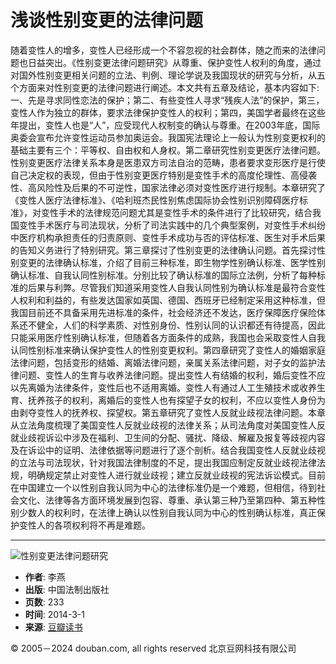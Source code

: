 # 浅谈性别变更的法律问题

随着变性人的增多，变性人已经形成一个不容忽视的社会群体，随之而来的法律问题也日益突出。《性别变更法律问题研究》从尊重、保护变性人权利的角度，通过对国外性别变更相关问题的立法、判例、理论学说及我国现状的研究与分析，从五个方面来对性别变更的法律问题进行阐述。本文共有五章及结论，基本内容如下:一、先是寻求同性恋法的保护；第二、有些变性人寻求“残疾人法”的保护，第三，变性人作为独立的群体，要求法律保护变性人的权利；第四，美国学者最终在这些年提出，变性人也是“人”，应受现代人权制变的确认与尊重。在2003年底，国际奥委会宣布允许变性运动员参加奥运会。我国宪法理论上一般认为性别变更权利的基础主要有三个：平等权、自由权和人身权。第二章研究性别变更医疗法律问题。性别变更医疗法律关系本身是医患双方司法自治的范畴，患者要求变形医疗是行使自己决定权的表现，但由于性别变更医疗特别是变性手术的高度伦理性、高侵袭性、高风险性及后果的不可逆性，国家法律必须对变性医疗进行规制。本章研究了《变性人医疗法律标准》、《哈利班杰民性别焦虑国际协会性别识别障碍医疗标准》，对变性手术的法律规范问题尤其是变性手术的条件进行了比较研究，结合我国变性手术医疗与司法现状，分析了司法实践中的几个典型案例，对变性手术纠纷中医疗机构承担责任的归责原则、变性手术成功与否的评估标准、医生对手术后果的告知义务进行了特别研究。第三章探讨了性别变更的法律确认问题。首先探讨性别变更的法律确认标准，介绍了目前三种标准，即生物学性别确认标准、医学性别确认标准、自我认同性别标准。分别比较了确认标准的国际立法例，分析了每种标准的后果与利弊。尽管我们知道采用变性人自我认同性别为确认标准是最符合变性人权利和利益的，有些发达国家如英国、德国、西班牙已经制定采用这种标准，但我国目前还不具备采用先进标准的条件，社会经济还不发达，医疗保障医疗保险体系还不健全，人们的科学素质、对性别身份、性别认同的认识都还有待提高，因此只能采用医疗性别确认标准，但随着各方面条件的成熟，我国也会采取变性人自我认同性别标准来确认保护变性人的性别变更权利。第四章研究了变性人的婚姻家庭法律问题，包括变形的结婚、离婚法律问题，亲属关系法律问题，对子女的监护法律问题、变性人的生育与收养法律问题。提出变性人有结婚的权利，婚后变性不应以先离婚为法律条件，变性后也不适用离婚。变性人有通过人工生殖技术或收养生育、抚养孩子的权利，离婚后的变性人也有探望子女的权利，不应以变性人身份为由剥夺变性人的抚养权、探望权。第五章研究了变性人反就业歧视法律问题。本章从立法角度梳理了美国变性人反就业歧视的法律关系；从司法角度对美国变性人反就业歧视诉讼中涉及在福利、卫生间的分配、骚扰、降级、解雇及报复等歧视内容及在诉讼中的证明、法律依据等问题进行了逐个剖析。结合我国变性人反就业歧视的立法与司法现状，针对我国法律制度的不足，提出我国应制定反就业歧视法律法规，明确规定禁止对变性人进行就业歧视；建立反就业歧视的宪法诉讼模式。目前在中国建立一个以性别自我认同为中心的法律标准仍是一个难题，但相信，待到社会文化、法律等各方面环境发展到包容、尊重、承认第三种乃至第四种、第五种性别少数人的权利时，在法律上确认以性别自我认同为中心的性别确认标准，真正保护变性人的各项权利将不再是难题。

---

![性别变更法律问题研究](https://img3.doubanio.com/view/subject/l/public/s28322833.jpg)

- **作者**: 李燕
- **出版**: 中国法制出版社
- **页数**: 233
- **时间**: 2014-3-1
- **来源**: [豆瓣读书](https://book.douban.com/subject/26647329/)

© 2005－2024 douban.com, all rights reserved 北京豆网科技有限公司
<!-- tcd_original_link https://m.douban.com/book/review/12917656/ -->
